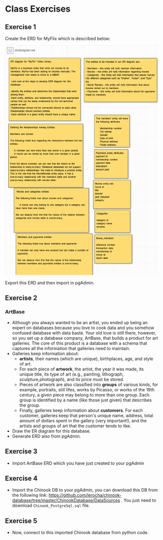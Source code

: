 # Class Exercises

## Exercise 1

Create the ERD for MyFlix which is described below:

![MyFlix](MyFlix-Exercise.png)

Export this ERD and then import in pgAdmin. 

## Exercise 2

### ArtBase

- Although you always wanted to be an artist, you ended up being an expert on databases because you love to cook data and you somehow confused database with data baste. Your old love is still there, however, so you set up a database company, ArtBase, that builds a product for art galleries. The core of this product is a database with a schema that captures all the information that galleries need to maintain.
- Galleries keep information about: 
  - **artists**, their names (which are unique), birthplaces, age, and style of art. 
  - For each piece of **artwork**, the artist, the year it was made, its unique title, its type of art (e.g., painting, lithograph, sculpture,photograph), and its price must be stored. 
  - Pieces of artwork are also classified into **groups** of various kinds, for example, portraits, still lifes, works by Picasso, or works of the 19th century, a given piece may belong to more than one group. Each group is identified by a name (like those just given) that describes the group. 
  - Finally, galleries keep information about **customers**. For each customer, galleries keep that person's unique name, address, total amount of dollars spent in the gallery (very important!), and the artists and groups of art that the customer tends to like.
- Draw the ER diagram for this database.
- Generate ERD also from pgAdmin.

## Exercise 3

- Import ArtBase ERD which you have just created to your pgAdmin

## Exercise 4

- Import the Chinook DB to your pgAdmin, you can download this DB from the following link: 
https://github.com/lerocha/chinook-database/tree/master/ChinookDatabase/DataSources . You just need to download `Chinook_PostgreSql.sql` file.

## Exercise 5

- Now, connect to this imported Chinook database from python code.





